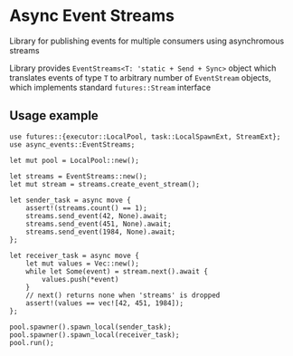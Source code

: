 # Async Event Streams

Library for publishing events for multiple consumers using asynchromous streams

Library provides ```EventStreams<T: 'static + Send + Sync>``` object which translates events of type ```T``` 
to arbitrary number of ```EventStream``` objects, which implements standard ```futures::Stream``` interface

## Usage example

```
use futures::{executor::LocalPool, task::LocalSpawnExt, StreamExt};
use async_events::EventStreams;

let mut pool = LocalPool::new();

let streams = EventStreams::new();
let mut stream = streams.create_event_stream();

let sender_task = async move {
    assert!(streams.count() == 1);
    streams.send_event(42, None).await;
    streams.send_event(451, None).await;
    streams.send_event(1984, None).await;
};

let receiver_task = async move {
    let mut values = Vec::new();
    while let Some(event) = stream.next().await {
        values.push(*event)
    }
    // next() returns none when 'streams' is dropped
    assert!(values == vec![42, 451, 1984]);
};

pool.spawner().spawn_local(sender_task);
pool.spawner().spawn_local(receiver_task);
pool.run();
```